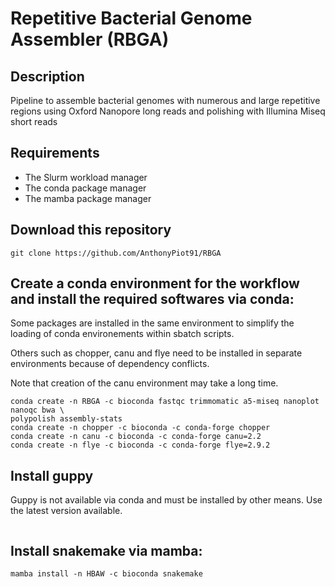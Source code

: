 # Repetitive Bacterial Genome Assembler (RBGA)

## Description
Pipeline to assemble bacterial genomes with numerous and large repetitive regions using Oxford 
Nanopore long reads and polishing with Illumina Miseq short reads

## Requirements
- The Slurm workload manager
- The conda package manager
- The mamba package manager

## Download this repository
```
git clone https://github.com/AnthonyPiot91/RBGA
```

## Create a conda environment for the workflow and install the required softwares via conda:
Some packages are installed in the same environment to simplify the loading of conda environements 
within sbatch scripts.

Others such as chopper, canu and flye need to be installed in separate environments because of 
dependency conflicts. 

Note that creation of the canu environment may take a long time.

```
conda create -n RBGA -c bioconda fastqc trimmomatic a5-miseq nanoplot nanoqc bwa \
polypolish assembly-stats
conda create -n chopper -c bioconda -c conda-forge chopper
conda create -n canu -c bioconda -c conda-forge canu=2.2
conda create -n flye -c bioconda -c conda-forge flye=2.9.2
```

## Install guppy
Guppy is not available via conda and must be installed by other means. Use the latest version 
available.

```

```

## Install snakemake via mamba:
```
mamba install -n HBAW -c bioconda snakemake
```
